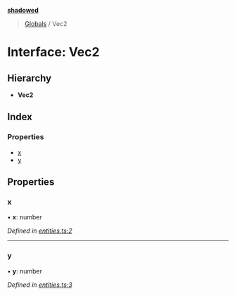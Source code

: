 **[shadowed](../README.md)**

> [Globals](../README.md) / Vec2

# Interface: Vec2

## Hierarchy

* **Vec2**

## Index

### Properties

* [x](vec2.md#x)
* [y](vec2.md#y)

## Properties

### x

•  **x**: number

*Defined in [entities.ts:2](https://github.com/MD4/shadowed/blob/cc2f394/src/entities.ts#L2)*

___

### y

•  **y**: number

*Defined in [entities.ts:3](https://github.com/MD4/shadowed/blob/cc2f394/src/entities.ts#L3)*
